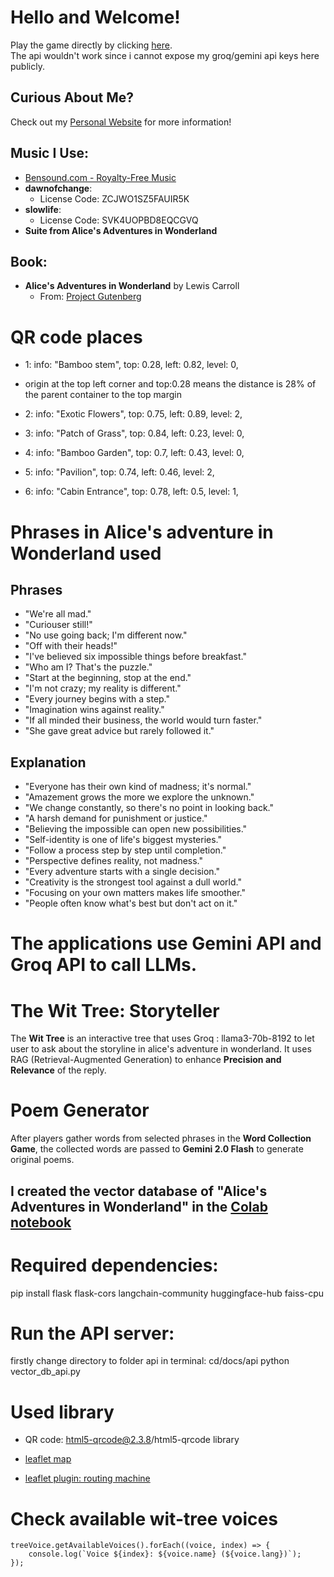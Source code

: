 # Hello and Welcome!

Play the game directly by clicking [here](https://annazxc.github.io/Gardening-game-oop-version/).   
The api wouldn't work since i cannot expose my groq/gemini api keys here publicly.

## Curious About Me?

Check out my [Personal Website](https://annazxc.github.io/) for more information!

## Music I Use:

- [Bensound.com - Royalty-Free Music](https://www.bensound.com/royalty-free-music)
- **dawnofchange**:
  - License Code: ZCJWO1SZ5FAUIR5K
- **slowlife**:
  - License Code: SVK4UOPBD8EQCGVQ
- **Suite from Alice's Adventures in Wonderland**

## Book:

- **Alice's Adventures in Wonderland** by Lewis Carroll
  - From: [Project Gutenberg](https://gutenberg.org/ebooks/11)

# QR code places

- 1:
  info: "Bamboo stem",
  top: 0.28,
  left: 0.82,
  level: 0,

- origin at the top left corner
  and top:0.28 means the distance is 28% of the parent container to the top margin

- 2:
  info: "Exotic Flowers",
  top: 0.75,
  left: 0.89,
  level: 2,

- 3:
  info: "Patch of Grass",
  top: 0.84,
  left: 0.23,
  level: 0,

- 4:
  info: "Bamboo Garden",
  top: 0.7,
  left: 0.43,
  level: 0,

- 5:
  info: "Pavilion",
  top: 0.74,
  left: 0.46,
  level: 2,

- 6:
  info: "Cabin Entrance",
  top: 0.78,
  left: 0.5,
  level: 1,

# Phrases in Alice's adventure in Wonderland used

## Phrases

- "We're all mad."
- "Curiouser still!"
- "No use going back; I'm different now."
- "Off with their heads!"
- "I've believed six impossible things before breakfast."
- "Who am I? That's the puzzle."
- "Start at the beginning, stop at the end."
- "I'm not crazy; my reality is different."
- "Every journey begins with a step."
- "Imagination wins against reality."
- "If all minded their business, the world would turn faster."
- "She gave great advice but rarely followed it."

## Explanation

- "Everyone has their own kind of madness; it's normal."
- "Amazement grows the more we explore the unknown."
- "We change constantly, so there's no point in looking back."
- "A harsh demand for punishment or justice."
- "Believing the impossible can open new possibilities."
- "Self-identity is one of life's biggest mysteries."
- "Follow a process step by step until completion."
- "Perspective defines reality, not madness."
- "Every adventure starts with a single decision."
- "Creativity is the strongest tool against a dull world."
- "Focusing on your own matters makes life smoother."
- "People often know what's best but don't act on it."

# The applications use **Gemini API** and **Groq API** to call LLMs.

# The Wit Tree: Storyteller

The **Wit Tree** is an interactive tree that uses Groq : llama3-70b-8192 to let user to ask about the storyline in alice's adventure in wonderland.
It uses RAG (Retrieval-Augmented Generation) to enhance **Precision and Relevance** of the reply.

# Poem Generator

After players gather words from selected phrases in the **Word Collection Game**, the collected words are passed to **Gemini 2.0 Flash** to generate original poems.

## I created the vector database of "Alice's Adventures in Wonderland" in the [Colab notebook](https://colab.research.google.com/drive/1e1Wq-6Y06wbs4NPsYJtpkybm40aXjVRw)

# Required dependencies:

pip install flask flask-cors langchain-community huggingface-hub faiss-cpu

# Run the API server:

firstly change directory to folder api
in terminal: cd/docs/api
python vector_db_api.py

# Used library

- QR code:
  html5-qrcode@2.3.8/html5-qrcode library

- [leaflet map](https://leafletjs.com/index.html)
- [leaflet plugin: routing machine](https://app.unpkg.com/leaflet-routing-machine@3.2.12/files/dist)

# Check available wit-tree voices

```
treeVoice.getAvailableVoices().forEach((voice, index) => {
    console.log(`Voice ${index}: ${voice.name} (${voice.lang})`);
});
```
